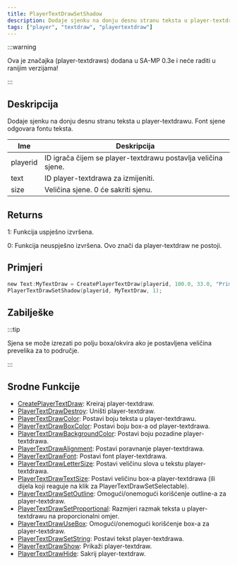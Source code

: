 ```yaml
---
title: PlayerTextDrawSetShadow
description: Dodaje sjenku na donju desnu stranu teksta u player-textdrawu.
tags: ["player", "textdraw", "playertextdraw"]
---
```


:::warning

Ova je značajka (player-textdraws) dodana u SA-MP 0.3e i neće raditi u ranijim verzijama!

:::

## Deskripcija

Dodaje sjenku na donju desnu stranu teksta u player-textdrawu. Font sjene odgovara fontu teksta.

| Ime      | Deskripcija                                                   |
| -------- | ------------------------------------------------------------- |
| playerid | ID igrača čijem se player-textdrawu postavlja veličina sjene. |
| text     | ID player-textdrawa za izmijeniti.                            |
| size     | Veličina sjene. 0 će sakriti sjenu.                           |

## Returns

1: Funkcija uspješno izvršena.

0: Funkcija neuspješno izvršena. Ovo znači da player-textdraw ne postoji.

## Primjeri

```c
new Text:MyTextDraw = CreatePlayerTextDraw(playerid, 100.0, 33.0, "Primjer Teksta");
PlayerTextDrawSetShadow(playerid, MyTextDraw, 1);
```

## Zabilješke

:::tip

Sjena se može izrezati po polju boxa/okvira ako je postavljena veličina prevelika za to područje.

:::

## Srodne Funkcije

- [CreatePlayerTextDraw](CreatePlayerTextDraw): Kreiraj player-textdraw.
- [PlayerTextDrawDestroy](PlayerTextDrawDestroy): Uništi player-textdraw.
- [PlayerTextDrawColor](PlayerTextDrawColor): Postavi boju teksta u player-textdrawu.
- [PlayerTextDrawBoxColor](PlayerTextDrawBoxColor): Postavi boju box-a od player-textdrawa.
- [PlayerTextDrawBackgroundColor](PlayerTextDrawBackgroundColor): Postavi boju pozadine player-textdrawa.
- [PlayerTextDrawAlignment](PlayerTextDrawAlignment): Postavi poravnanje player-textdrawa.
- [PlayerTextDrawFont](PlayerTextDrawFont): Postavi font player-textdrawa.
- [PlayerTextDrawLetterSize](PlayerTextDrawLetterSize): Postavi veličinu slova u tekstu player-textdrawa.
- [PlayerTextDrawTextSize](PlayerTextDrawTextSize): Postavi veličinu box-a player-textdrawa (ili dijela koji reaguje na klik za PlayerTextDrawSetSelectable).
- [PlayerTextDrawSetOutline](PlayerTextDrawSetOutline): Omogući/onemogući korišćenje outline-a za player-textdraw.
- [PlayerTextDrawSetProportional](PlayerTextDrawSetProportional): Razmjeri razmak teksta u player-textdrawu na proporcionalni omjer.
- [PlayerTextDrawUseBox](PlayerTextDrawUseBox): Omogući/onemogući korišćenje box-a za player-textdraw.
- [PlayerTextDrawSetString](PlayerTextDrawSetString): Postavi tekst player-textdrawa.
- [PlayerTextDrawShow](PlayerTextDrawShow): Prikaži player-textdraw.
- [PlayerTextDrawHide](PlayerTextDrawHide): Sakrij player-textdraw.
